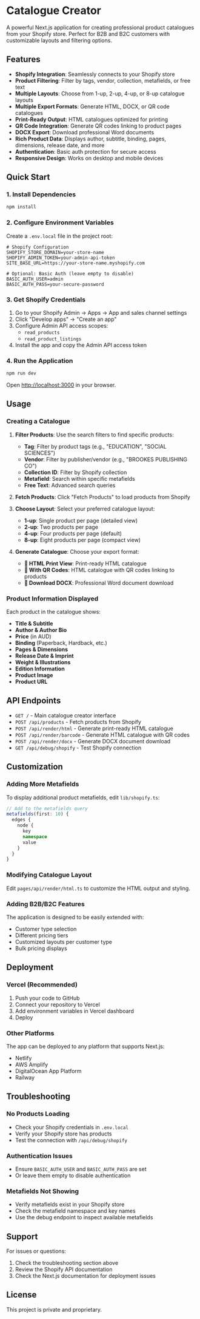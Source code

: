 # Catalogue Creator

A powerful Next.js application for creating professional product catalogues from your Shopify store. Perfect for B2B and B2C customers with customizable layouts and filtering options.

## Features

- **Shopify Integration**: Seamlessly connects to your Shopify store
- **Product Filtering**: Filter by tags, vendor, collection, metafields, or free text
- **Multiple Layouts**: Choose from 1-up, 2-up, 4-up, or 8-up catalogue layouts
- **Multiple Export Formats**: Generate HTML, DOCX, or QR code catalogues
- **Print-Ready Output**: HTML catalogues optimized for printing
- **QR Code Integration**: Generate QR codes linking to product pages
- **DOCX Export**: Download professional Word documents
- **Rich Product Data**: Displays author, subtitle, binding, pages, dimensions, release date, and more
- **Authentication**: Basic auth protection for secure access
- **Responsive Design**: Works on desktop and mobile devices

## Quick Start

### 1. Install Dependencies

```bash
npm install
```

### 2. Configure Environment Variables

Create a `.env.local` file in the project root:

```env
# Shopify Configuration
SHOPIFY_STORE_DOMAIN=your-store-name
SHOPIFY_ADMIN_TOKEN=your-admin-api-token
SITE_BASE_URL=https://your-store-name.myshopify.com

# Optional: Basic Auth (leave empty to disable)
BASIC_AUTH_USER=admin
BASIC_AUTH_PASS=your-secure-password
```

### 3. Get Shopify Credentials

1. Go to your Shopify Admin → Apps → App and sales channel settings
2. Click "Develop apps" → "Create an app"
3. Configure Admin API access scopes:
   - `read_products`
   - `read_product_listings`
4. Install the app and copy the Admin API access token

### 4. Run the Application

```bash
npm run dev
```

Open [http://localhost:3000](http://localhost:3000) in your browser.

## Usage

### Creating a Catalogue

1. **Filter Products**: Use the search filters to find specific products:
   - **Tag**: Filter by product tags (e.g., "EDUCATION", "SOCIAL SCIENCES")
   - **Vendor**: Filter by publisher/vendor (e.g., "BROOKES PUBLISHING CO")
   - **Collection ID**: Filter by Shopify collection
   - **Metafield**: Search within specific metafields
   - **Free Text**: Advanced search queries

2. **Fetch Products**: Click "Fetch Products" to load products from Shopify

3. **Choose Layout**: Select your preferred catalogue layout:
   - **1-up**: Single product per page (detailed view)
   - **2-up**: Two products per page
   - **4-up**: Four products per page (default)
   - **8-up**: Eight products per page (compact view)

4. **Generate Catalogue**: Choose your export format:
   - **📄 HTML Print View**: Print-ready HTML catalogue
   - **📱 With QR Codes**: HTML catalogue with QR codes linking to products
   - **📝 Download DOCX**: Professional Word document download

### Product Information Displayed

Each product in the catalogue shows:
- **Title & Subtitle**
- **Author & Author Bio**
- **Price** (in AUD)
- **Binding** (Paperback, Hardback, etc.)
- **Pages & Dimensions**
- **Release Date & Imprint**
- **Weight & Illustrations**
- **Edition Information**
- **Product Image**
- **Product URL**

## API Endpoints

- `GET /` - Main catalogue creator interface
- `POST /api/products` - Fetch products from Shopify
- `POST /api/render/html` - Generate print-ready HTML catalogue
- `POST /api/render/barcode` - Generate HTML catalogue with QR codes
- `POST /api/render/docx` - Generate DOCX document download
- `GET /api/debug/shopify` - Test Shopify connection

## Customization

### Adding More Metafields

To display additional product metafields, edit `lib/shopify.ts`:

```typescript
// Add to the metafields query
metafields(first: 10) { 
  edges { 
    node { 
      key 
      namespace 
      value 
    } 
  } 
}
```

### Modifying Catalogue Layout

Edit `pages/api/render/html.ts` to customize the HTML output and styling.

### Adding B2B/B2C Features

The application is designed to be easily extended with:
- Customer type selection
- Different pricing tiers
- Customized layouts per customer type
- Bulk pricing displays

## Deployment

### Vercel (Recommended)

1. Push your code to GitHub
2. Connect your repository to Vercel
3. Add environment variables in Vercel dashboard
4. Deploy

### Other Platforms

The app can be deployed to any platform that supports Next.js:
- Netlify
- AWS Amplify
- DigitalOcean App Platform
- Railway

## Troubleshooting

### No Products Loading
- Check your Shopify credentials in `.env.local`
- Verify your Shopify store has products
- Test the connection with `/api/debug/shopify`

### Authentication Issues
- Ensure `BASIC_AUTH_USER` and `BASIC_AUTH_PASS` are set
- Or leave them empty to disable authentication

### Metafields Not Showing
- Verify metafields exist in your Shopify store
- Check the metafield namespace and key names
- Use the debug endpoint to inspect available metafields

## Support

For issues or questions:
1. Check the troubleshooting section above
2. Review the Shopify API documentation
3. Check the Next.js documentation for deployment issues

## License

This project is private and proprietary.
